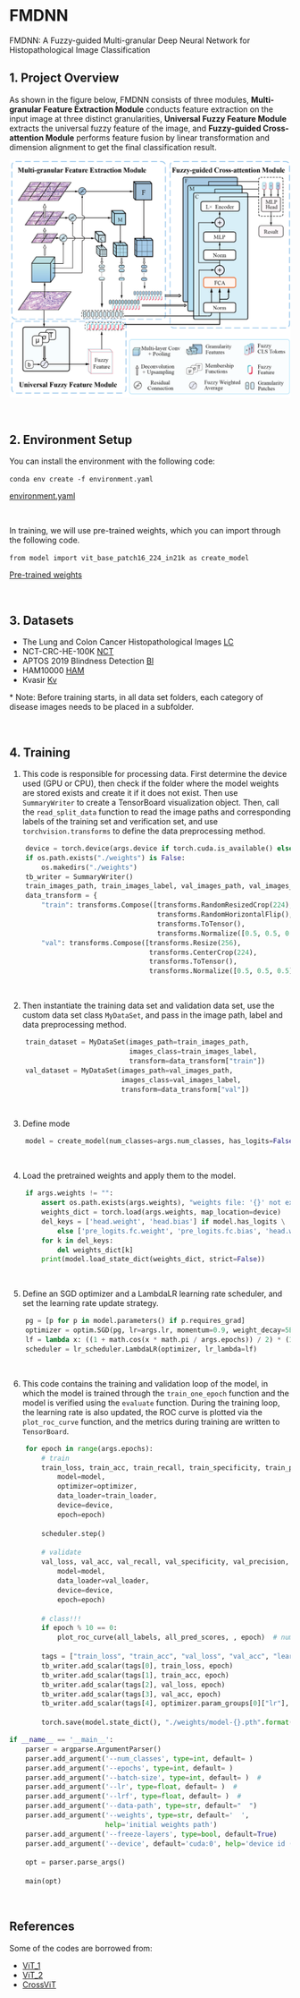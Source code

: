# FMDNN
FMDNN: A Fuzzy-guided Multi-granular Deep Neural Network for Histopathological Image Classification

## 1. Project Overview

As shown in the figure below, FMDNN consists of three modules, **Multi-granular Feature Extraction Module** conducts feature extraction on the input image at three distinct granularities, **Universal Fuzzy Feature Module** extracts the universal fuzzy feature of the image, and **Fuzzy-guided Cross-attention Module** performs feature fusion by linear transformation and dimension alignment to get the final classification result.

![image](https://github.com/Choutyear/FMDNN/blob/main/Figs/Fig1.png)

<br>

## 2. Environment Setup

You can install the environment with the following code:

```conda env create -f environment.yaml```

[environment.yaml](https://github.com/Choutyear/FMDNN/blob/main/Files/encironment.yaml)

<br>

In training, we will use pre-trained weights, which you can import through the following code.

```from model import vit_base_patch16_224_in21k as create_model```

[Pre-trained weights](https://github.com/google-research/vision_transformer)

<br>

## 3. Datasets

* The Lung and Colon Cancer Histopathological Images [LC](https://www.kaggle.com/datasets/andrewmvd/lung-and-colon-cancer-histopathological-images)
* NCT-CRC-HE-100K [NCT](https://paperswithcode.com/dataset/nct-crc-he-100k)
* APTOS 2019 Blindness Detection [Bl](https://www.kaggle.com/competitions/aptos2019-blindness-detection/data)
* HAM10000 [HAM](https://dataverse.harvard.edu/dataset.xhtml?persistentId=doi:10.7910/DVN/DBW86T)
* Kvasir [Kv](https://datasets.simula.no/kvasir/)

\* Note: Before training starts, in all data set folders, each category of disease images needs to be placed in a subfolder.

<br>

## 4. Training

1. This code is responsible for processing data. First determine the device used (GPU or CPU), then check if the folder where the model weights are stored exists and create it if it does not exist. Then use `SummaryWriter` to create a TensorBoard visualization object. Then, call the `read_split_data` function to read the image paths and corresponding labels of the training set and verification set, and use `torchvision.transforms` to define the data preprocessing method.
```python
    device = torch.device(args.device if torch.cuda.is_available() else "cpu")
    if os.path.exists("./weights") is False:
        os.makedirs("./weights")
    tb_writer = SummaryWriter()
    train_images_path, train_images_label, val_images_path, val_images_label = read_split_data(args.data_path)
    data_transform = {
        "train": transforms.Compose([transforms.RandomResizedCrop(224),
                                     transforms.RandomHorizontalFlip(),
                                     transforms.ToTensor(),
                                     transforms.Normalize([0.5, 0.5, 0.5], [0.5, 0.5, 0.5])]),
        "val": transforms.Compose([transforms.Resize(256),
                                   transforms.CenterCrop(224),
                                   transforms.ToTensor(),
                                   transforms.Normalize([0.5, 0.5, 0.5], [0.5, 0.5, 0.5])])}
```

<br>

2. Then instantiate the training data set and validation data set, use the custom data set class `MyDataSet`, and pass in the image path, label and data preprocessing method.
```python
    train_dataset = MyDataSet(images_path=train_images_path,
                              images_class=train_images_label,
                              transform=data_transform["train"])
    val_dataset = MyDataSet(images_path=val_images_path,
                            images_class=val_images_label,
                            transform=data_transform["val"])
```

<br>

3. Define mode
```python
    model = create_model(num_classes=args.num_classes, has_logits=False).to(device)
```

<br>

4. Load the pretrained weights and apply them to the model.
```python
    if args.weights != "":
        assert os.path.exists(args.weights), "weights file: '{}' not exist.".format(args.weights)
        weights_dict = torch.load(args.weights, map_location=device)
        del_keys = ['head.weight', 'head.bias'] if model.has_logits \
            else ['pre_logits.fc.weight', 'pre_logits.fc.bias', 'head.weight', 'head.bias']
        for k in del_keys:
            del weights_dict[k]
        print(model.load_state_dict(weights_dict, strict=False))
```

<br>

5. Define an SGD optimizer and a LambdaLR learning rate scheduler, and set the learning rate update strategy.
```python
    pg = [p for p in model.parameters() if p.requires_grad]
    optimizer = optim.SGD(pg, lr=args.lr, momentum=0.9, weight_decay=5E-5)
    lf = lambda x: ((1 + math.cos(x * math.pi / args.epochs)) / 2) * (1 - args.lrf) + args.lrf  # cosine
    scheduler = lr_scheduler.LambdaLR(optimizer, lr_lambda=lf)
```

<br>

6. This code contains the training and validation loop of the model, in which the model is trained through the `train_one_epoch` function and the model is verified using the `evaluate` function. During the training loop, the learning rate is also updated, the ROC curve is plotted via the `plot_roc_curve` function, and the metrics during training are written to `TensorBoard`.
```python
    for epoch in range(args.epochs):
        # train
        train_loss, train_acc, train_recall, train_specificity, train_precision = train_one_epoch(
            model=model,
            optimizer=optimizer,
            data_loader=train_loader,
            device=device,
            epoch=epoch)

        scheduler.step()

        # validate
        val_loss, val_acc, val_recall, val_specificity, val_precision, all_labels, all_pred_scores = evaluate(
            model=model,
            data_loader=val_loader,
            device=device,
            epoch=epoch)

        # class!!!
        if epoch % 10 == 0:
            plot_roc_curve(all_labels, all_pred_scores, , epoch)  # num_classes

        tags = ["train_loss", "train_acc", "val_loss", "val_acc", "learning_rate"]
        tb_writer.add_scalar(tags[0], train_loss, epoch)
        tb_writer.add_scalar(tags[1], train_acc, epoch)
        tb_writer.add_scalar(tags[2], val_loss, epoch)
        tb_writer.add_scalar(tags[3], val_acc, epoch)
        tb_writer.add_scalar(tags[4], optimizer.param_groups[0]["lr"], epoch)

        torch.save(model.state_dict(), "./weights/model-{}.pth".format(epoch))
```

```python
if __name__ == '__main__':
    parser = argparse.ArgumentParser()
    parser.add_argument('--num_classes', type=int, default= )
    parser.add_argument('--epochs', type=int, default= )
    parser.add_argument('--batch-size', type=int, default= )  #
    parser.add_argument('--lr', type=float, default= )  #
    parser.add_argument('--lrf', type=float, default= )  #
    parser.add_argument('--data-path', type=str, default="  ")
    parser.add_argument('--weights', type=str, default='  ',
                        help='initial weights path')
    parser.add_argument('--freeze-layers', type=bool, default=True)
    parser.add_argument('--device', default='cuda:0', help='device id (i.e. 0 or 0,1 or cpu)')

    opt = parser.parse_args()

    main(opt)
```

<br>

## References

Some of the codes are borrowed from:
* [ViT_1](https://github.com/huggingface/pytorch-image-models/blob/main/timm/models/vision_transformer.py)
* [ViT_2](https://github.com/WZMIAOMIAO/deep-learning-for-image-processing/tree/master/pytorch_classification/vision_transformer)
* [CrossViT](https://github.com/IBM/CrossViT)

